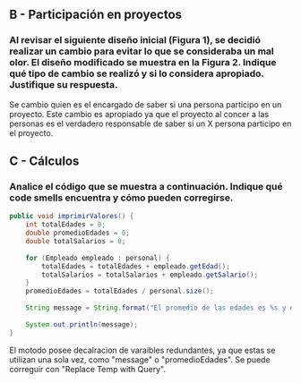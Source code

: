 ## B - Participación en proyectos
### Al revisar el siguiente diseño inicial (Figura 1), se decidió realizar un cambio para evitar lo que se consideraba un mal olor. El diseño modificado se muestra en la Figura 2. Indique qué tipo de cambio se realizó y si lo considera apropiado. Justifique su respuesta.

Se cambio quien es el encargado de saber si una persona participo en un proyecto. Este cambio es apropiado ya que el proyecto al concer a las personas es el verdadero responsable de saber si un X persona participo en el proyecto.

## C - Cálculos
### Analice el código que se muestra a continuación. Indique qué code smells encuentra y cómo pueden corregirse.

```java
public void imprimirValores() {
	int totalEdades = 0;
	double promedioEdades = 0;
	double totalSalarios = 0;
	
	for (Empleado empleado : personal) {
		totalEdades = totalEdades + empleado.getEdad();
		totalSalarios = totalSalarios + empleado.getSalario();
	}
	promedioEdades = totalEdades / personal.size();
		
	String message = String.format("El promedio de las edades es %s y el total de salarios es %s", promedioEdades, totalSalarios);
	
	System.out.println(message);
}
```
El motodo posee decalracion de varaibles redundantes, ya que estas se utilizan una sola vez, como "message" o "promedioEdades". Se puede correguir con "Replace Temp with Query".
